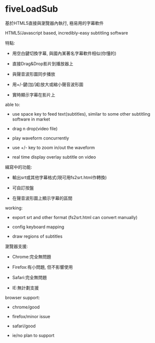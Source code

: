 # fiveLoadSub

基於HTML5直接與瀏覽器內執行, 極易用的字幕軟件

HTML5/Javascript based, incredibly-easy subtitling software

特點:

  - 用空白鍵切換字幕, 與國內某著名字幕軟件相似(你懂的)

  - 直接Drag&Drop影片到播放器上

  - 與聲音波形圖同步播放

  - 用+/-鍵(加/減)放大或縮小聲音波形圖

  - 實時顯示字幕在影片上


able to:

  - use space key to feed text(subtitles), similar to some other subtitling software in market

  - drag n drop(video file)

  - play waveform concurrently

  - use +/- key to zoom in/out the waveform

  - real time display overlay subtitle on video



緝寫中的功能:

  - 輸出srt或其他字幕格式(現可用fs2srt.html作轉換)

  - 可自訂按盤

  - 在聲音波形圖上顯示字幕的區間



working:

  - export srt and other format (fs2srt.html can convert manually)

  - config keyboard mapping

  - draw regions of subtitles


瀏覽器支援:

  - Chrome:完全無問題

  - Firefox:有小問題, 但不影響使用

  - Safari:完全無問題

  - IE:無計劃支援


browser support:

  - chrome/good

  - firefox/minor issue

  - safari/good

  - ie/no plan to support
